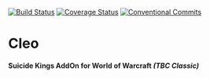 [![Build Status](https://travis-ci.com/therice/Cleo.svg?branch=master)](https://travis-ci.com/therice/Cleo)
[![Coverage Status](https://coveralls.io/repos/github/therice/Cleo/badge.svg?branch=master)](https://coveralls.io/github/therice/Cleo?branch=master)
[![Conventional Commits](https://img.shields.io/badge/Conventional%20Commits-1.0.0-yellow.svg)](https://conventionalcommits.org)

# Cleo
#### Suicide Kings AddOn for **World of Warcraft** *(TBC Classic)*